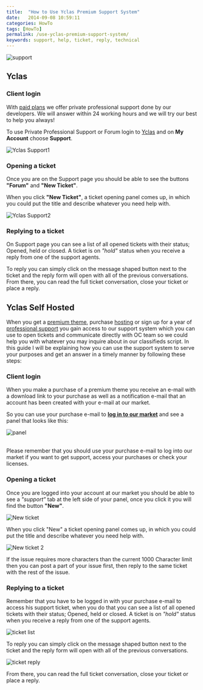 ```yaml
---
title:  "How to Use Yclas Premium Support System"
date:   2014-09-08 10:59:11
categories: HowTo
tags: [HowTo]
permalink: /use-yclas-premium-support-system/
keywords: support, help, ticket, reply, technical
---
```

![support](//open-classifieds.com/wp-content/uploads/2014/09/1280x853xsupport2.jpg.pagespeed.ic.vp1LU3b4pa.jpg)

## Yclas

### Client login

With [paid plans](https://yclas.com/pricing.html) we offer private professional support done by our developers. We will answer within 24 working hours and we will try our best to help you always!

To use Private Professional Support or Forum login to [Yclas](https://yclas.com/panel/auth/login) and on **My Account** choose **Support**.

![Yclas Support1](//docs.yclas.com/images/yclas-support.png)

### Opening a ticket

Once you are on the Support page you should be able to see the buttons **"Forum"** and **"New Ticket"**.

When you click **"New Ticket"**, a ticket opening panel comes up, in which you could put the title and describe whatever you need help with.

![Yclas Support2](//docs.yclas.com/images/yclas-support1.png)

### Replying to a ticket

On Support page you can see a list of all opened tickets with their status; Opened, held or closed. A ticket is on _"hold"_ status when you receive a reply from one of the support agents.

To reply you can simply click on the message shaped button next to the ticket and the reply form will open with all of the previous conversations. From there, you can read the full ticket conversation, close your ticket or place a reply.


## Yclas Self Hosted

When you get a [premium theme](https://selfhosted.yclas.com/themes/), purchase [hosting](https://yclas.com/self-hosted.html) or sign up for a year of [professional support](https://selfhosted.yclas.com/services/support-pack.html) you gain access to our support system which you can use to open tickets and communicate directly with OC team so we could help you with whatever you may inquire about in our classifieds script. In this guide I will be explaining how you can use the support system to serve your purposes and get an answer in a timely manner by following these steps:

### Client login

When you make a purchase of a premium theme you receive an e-mail with a download link to your purchase as well as a notification e-mail that an account has been created with your e-mail at our market.

So you can use your purchase e-mail to **[log in to our market](https://selfhosted.yclas.com/oc-panel/auth/login)** and see a panel that looks like this:

![panel](//open-eshop.com/wp-content/uploads/2014/09/OE-panel-1024x184.png)

<br>
Please remember that you should use your purchase e-mail to log into our market if you want to get support, access your purchases or check your licenses.

### Opening a ticket

Once you are logged into your account at our market you should be able to see a _"support"_ tab at the left side of your panel, once you click it you will find the button **"New"**.

![New ticket](//open-eshop.com/wp-content/uploads/2014/09/New-ticket1-1024x224.png)

When you click "New" a ticket opening panel comes up, in which you could put the title and describe whatever you need help with.

![New ticket 2](//open-eshop.com/wp-content/uploads/2014/09/New-ticket2-1024x503.png)

If the issue requires more characters than the current 1000 Character limit then you can post a part of your issue first, then reply to the same ticket with the rest of the issue.

### Replying to a ticket

Remember that you have to be logged in with your purchase e-mail to access his support ticket, when you do that you can see a list of all opened tickets with their status; Opened, held or closed. A ticket is on _"hold"_ status when you receive a reply from one of the support agents.

![ticket list](//open-eshop.com/wp-content/uploads/2014/09/Hold-ticket-1024x260.png)

To reply you can simply click on the message shaped button next to the ticket and the reply form will open with all of the previous conversations.

![ticket reply](//open-eshop.com/wp-content/uploads/2014/09/reply-to-ticket-1024x531.png)

From there, you can read the full ticket conversation, close your ticket or place a reply.


